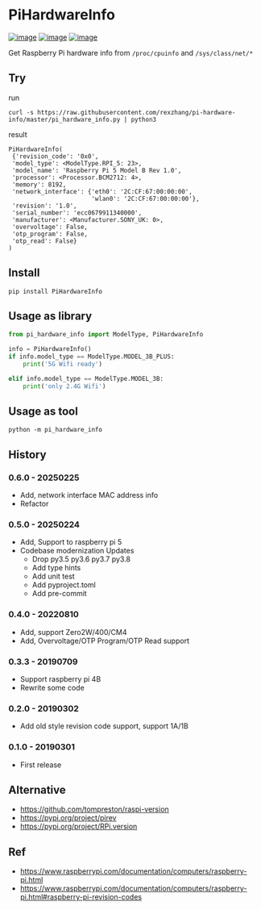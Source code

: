 # PiHardwareInfo

[![image](https://img.shields.io/pypi/v/PiHardwareInfo.svg)](https://pypi.org/project/PiHardwareInfo/)
[![image](https://img.shields.io/pypi/pyversions/PiHardwareInfo.svg)](https://pypi.org/project/PiHardwareInfo/)
[![image](https://img.shields.io/pypi/dm/PiHardwareInfo.svg)](https://pypi.org/project/PiHardwareInfo/)

Get Raspberry Pi hardware info from `/proc/cpuinfo` and `/sys/class/net/*`

## Try

run

```console
curl -s https://raw.githubusercontent.com/rexzhang/pi-hardware-info/master/pi_hardware_info.py | python3
```

result

```console
PiHardwareInfo(
 {'revision_code': '0x0',
 'model_type': <ModelType.RPI_5: 23>,
 'model_name': 'Raspberry Pi 5 Model B Rev 1.0',
 'processor': <Processor.BCM2712: 4>,
 'memory': 8192,
 'network_interface': {'eth0': '2C:CF:67:00:00:00',
                       'wlan0': '2C:CF:67:00:00:00'},
 'revision': '1.0',
 'serial_number': 'ecc0679911340000',
 'manufacturer': <Manufacturer.SONY_UK: 0>,
 'overvoltage': False,
 'otp_program': False,
 'otp_read': False}
)
```

## Install

```console
pip install PiHardwareInfo
```

## Usage as library

```python
from pi_hardware_info import ModelType, PiHardwareInfo

info = PiHardwareInfo()
if info.model_type == ModelType.MODEL_3B_PLUS:
    print('5G Wifi ready')

elif info.model_type == ModelType.MODEL_3B:
    print('only 2.4G Wifi')
```

## Usage as tool

```shell
python -m pi_hardware_info
```

## History

### 0.6.0 - 20250225

- Add, network interface MAC address info
- Refactor

### 0.5.0 - 20250224

- Add, Support to raspberry pi 5
- Codebase modernization Updates
  - Drop py3.5 py3.6 py3.7 py3.8
  - Add type hints
  - Add unit test
  - Add pyproject.toml
  - Add pre-commit

### 0.4.0 - 20220810

- Add, support Zero2W/400/CM4
- Add, Overvoltage/OTP Program/OTP Read support

### 0.3.3 - 20190709

- Support raspberry pi 4B
- Rewrite some code

### 0.2.0 - 20190302

- Add old style revision code support, support 1A/1B

### 0.1.0 - 20190301

- First release

## Alternative

- <https://github.com/tompreston/raspi-version>
- <https://pypi.org/project/pirev>
- <https://pypi.org/project/RPi.version>

## Ref

- <https://www.raspberrypi.com/documentation/computers/raspberry-pi.html>
- <https://www.raspberrypi.com/documentation/computers/raspberry-pi.html#raspberry-pi-revision-codes>
